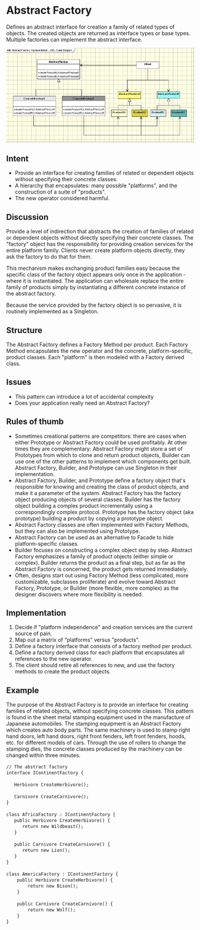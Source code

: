 # Abstract Factory 
Defines an abstract interface for creation a family of related types of objects.
The created objects are returned as interface types or base types.
Multiple factories can implement the abstract interface.

![Abstract-Factory](./media/abstract-factory.png)

## Intent
- Provide an interface for creating families of related or dependent objects without specifying their concrete classes.
- A hierarchy that encapsulates: many possible "platforms", and the construction of a suite of "products".
- The new operator considered harmful.

## Discussion
Provide a level of indirection that abstracts the creation of families of related or dependent objects without directly specifying their concrete classes. The "factory" object has the responsibility for providing creation services for the entire platform family. Clients never create platform objects directly, they ask the factory to do that for them.

This mechanism makes exchanging product families easy because the specific class of the factory object appears only once in the application - where it is instantiated. The application can wholesale replace the entire family of products simply by instantiating a different concrete instance of the abstract factory.

Because the service provided by the factory object is so pervasive, it is routinely implemented as a Singleton.

## Structure
The Abstract Factory defines a Factory Method per product. Each Factory Method encapsulates the new operator and the concrete, platform-specific, product classes. Each "platform" is then modeled with a Factory derived class.

## Issues
- This pattern can introduce a lot of accidental complexity
- Does your application really need an Abstract Factory?

## Rules of thumb
- Sometimes creational patterns are competitors: there are cases when either Prototype or Abstract Factory could be used profitably. At other times they are complementary: Abstract Factory might store a set of Prototypes from which to clone and return product objects, Builder can use one of the other patterns to implement which components get built. Abstract Factory, Builder, and Prototype can use Singleton in their implementation.
- Abstract Factory, Builder, and Prototype define a factory object that's responsible for knowing and creating the class of product objects, and make it a parameter of the system. Abstract Factory has the factory object producing objects of several classes. Builder has the factory object building a complex product incrementally using a correspondingly complex protocol. Prototype has the factory object (aka prototype) building a product by copying a prototype object.
- Abstract Factory classes are often implemented with Factory Methods, but they can also be implemented using Prototype.
- Abstract Factory can be used as an alternative to Facade to hide platform-specific classes.
- Builder focuses on constructing a complex object step by step. Abstract Factory emphasizes a family of product objects (either simple or complex). Builder returns the product as a final step, but as far as the Abstract Factory is concerned, the product gets returned immediately.
- Often, designs start out using Factory Method (less complicated, more customizable, subclasses proliferate) and evolve toward Abstract Factory, Prototype, or Builder (more flexible, more complex) as the designer discovers where more flexibility is needed.

## Implementation
1. Decide if "platform independence" and creation services are the current source of pain.
1. Map out a matrix of "platforms" versus "products".
1. Define a factory interface that consists of a factory method per product.
1. Define a factory derived class for each platform that encapsulates all references to the new operator.
1. The client should retire all references to new, and use the factory methods to create the product objects.

## Example
The purpose of the Abstract Factory is to provide an interface for creating families of related objects, without specifying concrete classes. This pattern is found in the sheet metal stamping equipment used in the manufacture of Japanese automobiles. The stamping equipment is an Abstract Factory which creates auto body parts. The same machinery is used to stamp right hand doors, left hand doors, right front fenders, left front fenders, hoods, etc. for different models of cars. Through the use of rollers to change the stamping dies, the concrete classes produced by the machinery can be changed within three minutes.

```
// The abstract factory
interface IContinentFactory { 

   Herbivore CreateHerbivore();

   Carnivore CreateCarnivore();
}

class AfricaFactory : IContinentFactory {
   public Herbivore CreateHerbivore() {
      return new Wildbeаst();
   }

   public Carnivore CreateCarnivore() {
      return new Lion();
   }
}

class AmericaFactory : IContinentFactory {
    public Herbivore CreateHerbivore() {
        return new Bison();
    }
    
    public Carnivore CreateCarnivore() {
        return new Wolf();
    }
}
```